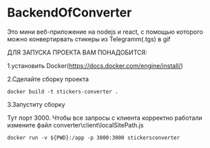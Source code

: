 # BackendOfConverter


Это мини веб-приложение на nodejs и react, c помощью которого можно конвертирвать стикеры из Telegramm(.tgs) в gif


ДЛЯ ЗАПУСКА ПРОЕКТА ВАМ ПОНАДОБИТСЯ:

1.установить Docker(https://docs.docker.com/engine/install/)

2.Сделайте сборку проекта

```docker build -t stickers-converter .```


3.Запуститу сборку

Тут порт 3000. Чтобы все запросы с клиента корректно работали измените файл converter\client\localSitePath.js

```docker run -v ${PWD}:/app -p 3000:3000 stickersconverter```



